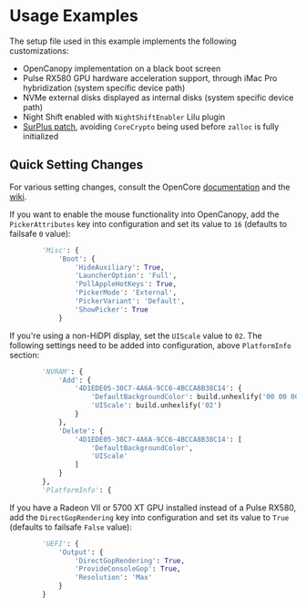 # Usage Examples

The setup file used in this example implements the following customizations:

- OpenCanopy implementation on a black boot screen
- Pulse RX580 GPU hardware acceleration support, through iMac Pro hybridization (system specific device path)
- NVMe external disks displayed as internal disks (system specific device path)
- Night Shift enabled with `NightShiftEnabler` Lilu plugin
- [SurPlus patch](../../../../../reenigneorcim/SurPlus), avoiding `CoreCrypto` being used before `zalloc` is fully initialized

## Quick Setting Changes

For various setting changes, consult the OpenCore [documentation](../../../../../acidanthera/OpenCorePkg/tree/master/Docs) and the [wiki](../../../wiki).

If you want to enable the mouse functionality into OpenCanopy, add the `PickerAttributes` key into configuration and set its value to `16` (defaults to failsafe `0` value):

```python
        'Misc': {
            'Boot': {
                'HideAuxiliary': True,
                'LauncherOption': 'Full',
                'PollAppleHotKeys': True,
                'PickerMode': 'External',
                'PickerVariant': 'Default',
                'ShowPicker': True
            }
```

If you're using a non-HiDPI display, set the `UIScale` value to `02`. The following settings need to be added into configuration, above `PlatformInfo` section:

```python
        'NVRAM': {
            'Add': {
                '4D1EDE05-38C7-4A6A-9CC6-4BCCA8B38C14': {
                    'DefaultBackgroundColor': build.unhexlify('00 00 00 00'),
                    'UIScale': build.unhexlify('02')
                }
            },
            'Delete': {
                '4D1EDE05-38C7-4A6A-9CC6-4BCCA8B38C14': [
                    'DefaultBackgroundColor',
                    'UIScale'
                ]
            }
        },
        'PlatformInfo': {
```

If you have a Radeon VII or 5700 XT GPU installed instead of a Pulse RX580, add the `DirectGopRendering` key into configuration and set its value to `True` (defaults to failsafe `False` value):

```python
        'UEFI': {
            'Output': {
                'DirectGopRendering': True,
                'ProvideConsoleGop': True,
                'Resolution': 'Max'
            }
        }
```
